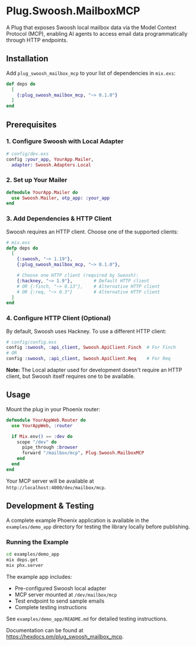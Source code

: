 # Plug.Swoosh.MailboxMCP

A Plug that exposes Swoosh local mailbox data via the Model Context Protocol (MCP), enabling AI agents to access email data programmatically through HTTP endpoints.

## Installation

Add `plug_swoosh_mailbox_mcp` to your list of dependencies in `mix.exs`:

```elixir
def deps do
  [
    {:plug_swoosh_mailbox_mcp, "~> 0.1.0"}
  ]
end
```

## Prerequisites

### 1. Configure Swoosh with Local Adapter

```elixir
# config/dev.exs
config :your_app, YourApp.Mailer,
  adapter: Swoosh.Adapters.Local
```

### 2. Set up Your Mailer

```elixir
defmodule YourApp.Mailer do
  use Swoosh.Mailer, otp_app: :your_app
end
```

### 3. Add Dependencies & HTTP Client

Swoosh requires an HTTP client. Choose one of the supported clients:

```elixir
# mix.exs
defp deps do
  [
    {:swoosh, "~> 1.19"},
    {:plug_swoosh_mailbox_mcp, "~> 0.1.0"},

    # Choose one HTTP client (required by Swoosh):
    {:hackney, "~> 1.9"},        # Default HTTP client
    # OR {:finch, "~> 0.13"},    # Alternative HTTP client
    # OR {:req, "~> 0.3"}        # Alternative HTTP client
  ]
end
```

### 4. Configure HTTP Client (Optional)

By default, Swoosh uses Hackney. To use a different HTTP client:

```elixir
# config/config.exs
config :swoosh, :api_client, Swoosh.ApiClient.Finch  # For Finch
# OR
config :swoosh, :api_client, Swoosh.ApiClient.Req    # For Req
```

**Note:** The Local adapter used for development doesn't require an HTTP client, but Swoosh itself requires one to be available.

## Usage

Mount the plug in your Phoenix router:

```elixir
defmodule YourAppWeb.Router do
  use YourAppWeb, :router

  if Mix.env() == :dev do
    scope "/dev" do
      pipe_through :browser
      forward "/mailbox/mcp", Plug.Swoosh.MailboxMCP
    end
  end
end
```

Your MCP server will be available at `http://localhost:4000/dev/mailbox/mcp`.

## Development & Testing

A complete example Phoenix application is available in the `examples/demo_app` directory for testing the library locally before publishing.

### Running the Example

```bash
cd examples/demo_app
mix deps.get
mix phx.server
```

The example app includes:
- Pre-configured Swoosh local adapter
- MCP server mounted at `/dev/mailbox/mcp`
- Test endpoint to send sample emails
- Complete testing instructions

See `examples/demo_app/README.md` for detailed testing instructions.

Documentation can be found at <https://hexdocs.pm/plug_swoosh_mailbox_mcp>.
